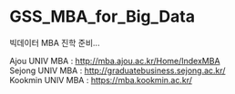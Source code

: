# GSS_MBA_for_Big_Data
빅데이터 MBA 진학 준비...

Ajou UNIV MBA : http://mba.ajou.ac.kr/Home/IndexMBA <br>
Sejong UNIV MBA : http://graduatebusiness.sejong.ac.kr/ <br>
Kookmin UNIV MBA : https://mba.kookmin.ac.kr/ 
